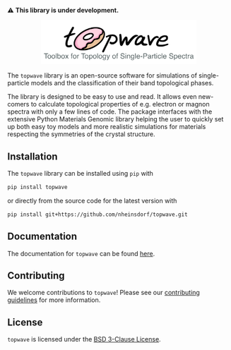 :warning: **This library is under development.**

<p align="center">
  <img src="./docs/_static/topwave-heading.png" alt="topwave: Toolbox for Topology of Single-Particle Spectra" width="70%">
</p>

The `topwave` library is an open-source software for simulations of single-particle models and the classification of their band topological phases.

The library is designed to be easy to use and read. It allows even new-comers to calculate topological properties 
of e.g. electron or magnon spectra with only a few lines of code. The package interfaces with the extensive 
Python Materials Genomic library helping the user to quickly set up both easy toy models and more realistic simulations 
for materials respecting the symmetries of the crystal structure.

## Installation

The `topwave` library can be installed using `pip` with

```bash
pip install topwave
```

or directly from the source code for the latest version with

```bash
pip install git+https://github.com/nheinsdorf/topwave.git
```

## Documentation

The documentation for `topwave` can be found <a href="https://topwave.readthedocs.io/en/latest/" target="_blank">here</a>.

## Contributing

We welcome contributions to `topwave`! Please see our [contributing guidelines](./CONTRIBUTING.md) for more information.

## License

`topwave` is licensed under the [BSD 3-Clause License](./LICENSE).